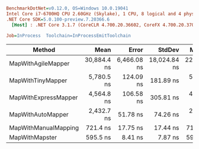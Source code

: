 ``` ini

BenchmarkDotNet=v0.12.0, OS=Windows 10.0.19041
Intel Core i7-6700HQ CPU 2.60GHz (Skylake), 1 CPU, 8 logical and 4 physical cores
.NET Core SDK=5.0.100-preview.7.20366.6
  [Host] : .NET Core 3.1.7 (CoreCLR 4.700.20.36602, CoreFX 4.700.20.37001), X64 RyuJIT

Job=InProcess  Toolchain=InProcessEmitToolchain  

```
|               Method |        Mean |       Error |       StdDev |      Median |
|--------------------- |------------:|------------:|-------------:|------------:|
|   MapWithAgileMapper | 30,884.4 ns | 6,466.08 ns | 18,024.84 ns | 22,600.0 ns |
|    MapWithTinyMapper |  5,780.5 ns |   124.09 ns |    181.89 ns |  5,737.5 ns |
| MapWithExpressMapper |  4,564.8 ns |   106.58 ns |    305.81 ns |  4,425.4 ns |
|    MapWithAutoMapper |  2,432.7 ns |    51.78 ns |     74.26 ns |  2,415.5 ns |
| MapWithManualMapping |    721.4 ns |    17.75 ns |     17.44 ns |    716.1 ns |
|       MapWithMapster |    595.5 ns |     8.41 ns |      7.87 ns |    591.1 ns |
